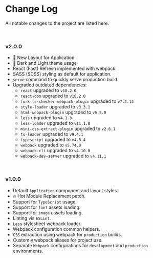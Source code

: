 # Change Log

All notable changes to the project are listed here.

<br>

### v2.0.0

-   🎉 New Layout for Application
-   🥳 Dark and Light theme usage
-   React (Fast) Refresh implemented with webpack
-   SASS (SCSS) styling as default for application.
-   `serve` command to quickly serve production build.
-   Upgraded outdated dependencies:
    -   `react` upgraded to `v18.2.0`
    -   `react-dom` upgraded to `v18.2.0`
    -   `fork-ts-checker-webpack-plugin` upgraded to `v7.2.13`
    -   `style-loader` upgraded to `v3.3.1`
    -   `html-webpack-plugin` upgraded to `v5.5.0`
    -   `less` upgraded to `v4.1.3`
    -   `less-loader` upgraded to `v11.1.0`
    -   `mini-css-extract-plugin` upgraded to `v2.6.1`
    -   `ts-loader` upgraded to `v9.4.1`
    -   `typescript` upgraded to `v4.8.4`
    -   `webpack` upgraded to `v5.74.0`
    -   `webpack-cli` upgraded to `v4.10.0`
    -   `webpack-dev-server` upgraded to `v4.11.1`

<br>

### v1.0.0

-   Default `Application` component and layout styles.
-   🔥 Hot Module Replacement patch.
-   Support for `TypeScript` usage.
-   Support for `font` assets loading.
-   Support for `image` assets loading.
-   Linting via `ESLint`.
-   `Less` stylesheet webpack loader.
-   Webpack configuration common helpers.
-   `CSS` extraction using webpack for `production` builds.
-   Custom `@` webpack aliases for project use.
-   Separate `Webpack` configurations for `development` and `production` environments.
